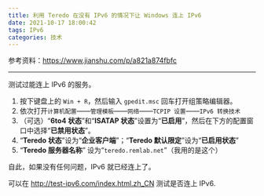 ```yaml
---
title: 利用 Teredo 在没有 IPv6 的情况下让 Windows 连上 IPv6
date: 2021-10-17 18:00:42
tags: IPv6
categories: 技术
---
```

参考资料：https://www.jianshu.com/p/a821a874fbfc

---

测试过能连上 IPv6 的服务。

1. 按下键盘上的 ```Win + R```，然后输入 ```gpedit.msc``` 回车打开组策略编辑器。
2. 依次打开```计算机配置```——```管理模板```——```网络```——```TCPIP 设置```——```IPv6 转换技术```
3. （可选）“**6to4 状态**”和“**ISATAP 状态**”设置为“**已启用**”，然后在下方的配置窗口中选择“**已禁用状态**”。
4. “**Teredo 状态**”设为“**企业客户端**”；“**Teredo 默认限定**”设为“**已启用状态**”
5. “**Teredo 服务器名称**” 设为“```teredo.remlab.net```”（我用的是这个）

自此，如果没有任何问题，IPv6 就已经连上了。

可以在 http://test-ipv6.com/index.html.zh_CN 测试是否连上 IPv6.
